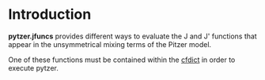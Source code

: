 # Introduction

**pytzer.jfuncs** provides different ways to evaluate the J and J' functions that appear in the unsymmetrical mixing terms of the Pitzer model.

One of these functions must be contained within the [cfdict](../cfdicts) in order to execute pytzer.
